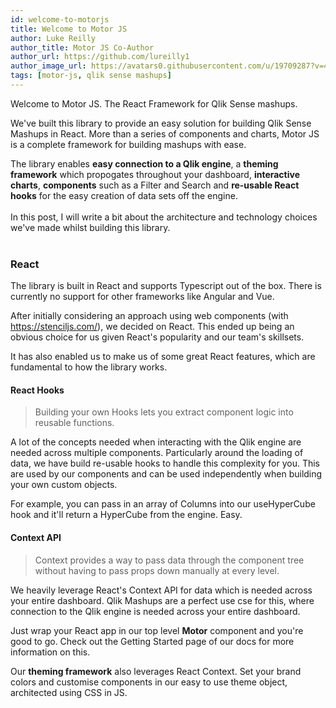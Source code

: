 ```yaml
---
id: welcome-to-motorjs
title: Welcome to Motor JS
author: Luke Reilly
author_title: Motor JS Co-Author
author_url: https://github.com/lureilly1
author_image_url: https://avatars0.githubusercontent.com/u/19709287?v=4
tags: [motor-js, qlik sense mashups]
---
```



Welcome to Motor JS. The React Framework for Qlik Sense mashups.

We've built this library to provide an easy solution for building Qlik Sense Mashups in React. 
More than a series of components and charts, Motor JS is a complete framework for building mashups with ease.

<!--truncate-->

The library enables <b>easy connection to a Qlik engine</b>, a <b>theming framework</b> which propogates throughout your dashboard, 
<b>interactive charts</b>, <b>components</b> such as a Filter and Search and <b>re-usable React hooks</b> for the easy creation of data sets off the engine.
<br />
<br />
In this post, I will write a bit about the architecture and technology choices we've made whilst building this library.
<br />
<br />

### React

The library is built in React and supports Typescript out of the box. There is currently no support for other frameworks like Angular and Vue.

After initially considering an approach using web components (with https://stenciljs.com/), we decided on React. 
This ended up being an obvious choice for us given React's popularity and our team's skillsets. 

It has also enabled us to make us of some great React features, which are fundamental to how the library works.


#### React Hooks

>Building your own Hooks lets you extract component logic into reusable functions.

A lot of the concepts needed when interacting with the Qlik engine are needed across multiple components. 
Particularly around the loading of data, we have build re-usable hooks to handle this complexity for you. 
This are used by our components and can be used independently when building your own custom objects.

For example, you can pass in an array of Columns into our useHyperCube hook and it'll return a HyperCube from the engine. Easy.


#### Context API

>Context provides a way to pass data through the component tree without having to pass props down manually at every level.

We heavily leverage React's Context API for data which is needed across your entire dashboard. Qlik Mashups are a perfect use cse for this, 
where connection to the Qlik engine is needed across your entire dashboard.

Just wrap your React app in our top level <b>Motor</b> component and you're good to go. Check out the Getting Started page of our docs for more information on this.

Our <b>theming framework</b> also leverages React Context. Set your brand colors and customise components in our easy to use theme object, architected using CSS in JS.









